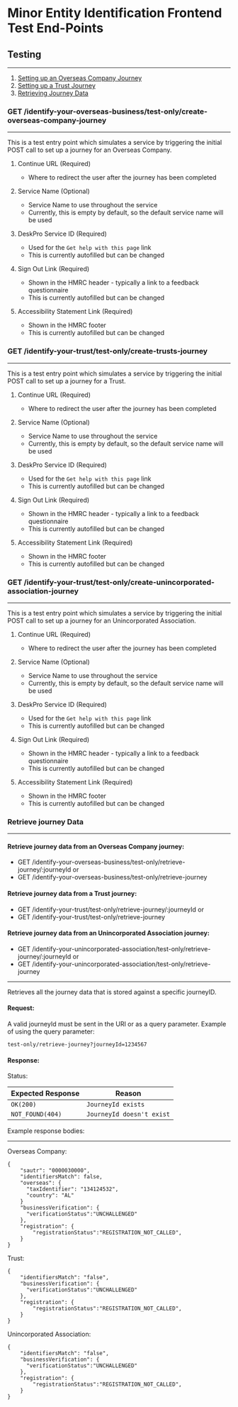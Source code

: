 # Minor Entity Identification Frontend Test End-Points

## Testing

---

1. [Setting up an Overseas Company Journey](TestREADME.md#get-identify-your-overseas-businesstest-onlycreate-overseas-company-journey)
2. [Setting up a Trust Journey](TestREADME.md#get-identify-your-trusttest-onlycreate-trusts-journey)
3. [Retrieving Journey Data](TestREADME.md#get-minor-entity-identificationtest-onlyretrieve-journeyjourneyid-or-minor-entity-identificationtest-onlyretrieve-journey)


### GET /identify-your-overseas-business/test-only/create-overseas-company-journey

---
This is a test entry point which simulates a service by triggering the initial POST call to set up a journey for an Overseas Company.

1. Continue URL (Required)

    - Where to redirect the user after the journey has been completed

2. Service Name (Optional)

    - Service Name to use throughout the service
    - Currently, this is empty by default, so the default service name will be used

3. DeskPro Service ID (Required)

    - Used for the `Get help with this page` link
    - This is currently autofilled but can be changed

4. Sign Out Link (Required)

    - Shown in the HMRC header - typically a link to a feedback questionnaire
    - This is currently autofilled but can be changed

4. Accessibility Statement Link (Required)

    - Shown in the HMRC footer
    - This is currently autofilled but can be changed

### GET /identify-your-trust/test-only/create-trusts-journey

---
This is a test entry point which simulates a service by triggering the initial POST call to set up a journey for a Trust.

1. Continue URL (Required)

   - Where to redirect the user after the journey has been completed

2. Service Name (Optional)

   - Service Name to use throughout the service
   - Currently, this is empty by default, so the default service name will be used

3. DeskPro Service ID (Required)

   - Used for the `Get help with this page` link
   - This is currently autofilled but can be changed

4. Sign Out Link (Required)

   - Shown in the HMRC header - typically a link to a feedback questionnaire
   - This is currently autofilled but can be changed

4. Accessibility Statement Link (Required)

   - Shown in the HMRC footer
   - This is currently autofilled but can be changed

### GET /identify-your-trust/test-only/create-unincorporated-association-journey

---
This is a test entry point which simulates a service by triggering the initial POST call to set up a journey for an Unincorporated Association.

1. Continue URL (Required)

   - Where to redirect the user after the journey has been completed

2. Service Name (Optional)

   - Service Name to use throughout the service
   - Currently, this is empty by default, so the default service name will be used

3. DeskPro Service ID (Required)

   - Used for the `Get help with this page` link
   - This is currently autofilled but can be changed

4. Sign Out Link (Required)

   - Shown in the HMRC header - typically a link to a feedback questionnaire
   - This is currently autofilled but can be changed

4. Accessibility Statement Link (Required)

   - Shown in the HMRC footer
   - This is currently autofilled but can be changed

### Retrieve journey Data

---
#### Retrieve journey data from an Overseas Company journey:
- GET /identify-your-overseas-business/test-only/retrieve-journey/:journeyId or 
- GET /identify-your-overseas-business/test-only/retrieve-journey

#### Retrieve journey data from a Trust journey:
- GET /identify-your-trust/test-only/retrieve-journey/:journeyId or
- GET /identify-your-trust/test-only/retrieve-journey

#### Retrieve journey data from an Unincorporated Association journey:
- GET /identify-your-unincorporated-association/test-only/retrieve-journey/:journeyId or
- GET /identify-your-unincorporated-association/test-only/retrieve-journey
---
Retrieves all the journey data that is stored against a specific journeyID.

#### Request:
A valid journeyId must be sent in the URI or as a query parameter. Example of using the query parameter:

`test-only/retrieve-journey?journeyId=1234567`

#### Response:
Status:

| Expected Response                       | Reason
|-----------------------------------------|------------------------------
| ```OK(200)```                           |  ```JourneyId exists```
| ```NOT_FOUND(404)```                    | ```JourneyId doesn't exist```

Example response bodies:

---
Overseas Company:
```
{
    "sautr": "0000030000",
    "identifiersMatch": false,
    "overseas": { 
      "taxIdentifier": "134124532", 
      "country": "AL" 
    } 
    "businessVerification": {
      "verificationStatus":"UNCHALLENGED"
    },
    "registration": {
        "registrationStatus":"REGISTRATION_NOT_CALLED",
    }
}
```
Trust:
```
{
    "identifiersMatch": "false",
    "businessVerification": {
      "verificationStatus":"UNCHALLENGED"
    },
    "registration": {
        "registrationStatus":"REGISTRATION_NOT_CALLED",
    }
}
```
Unincorporated Association:
```
{
    "identifiersMatch": "false",
    "businessVerification": {
      "verificationStatus":"UNCHALLENGED"
    },
    "registration": {
        "registrationStatus":"REGISTRATION_NOT_CALLED",
    }
}
```
